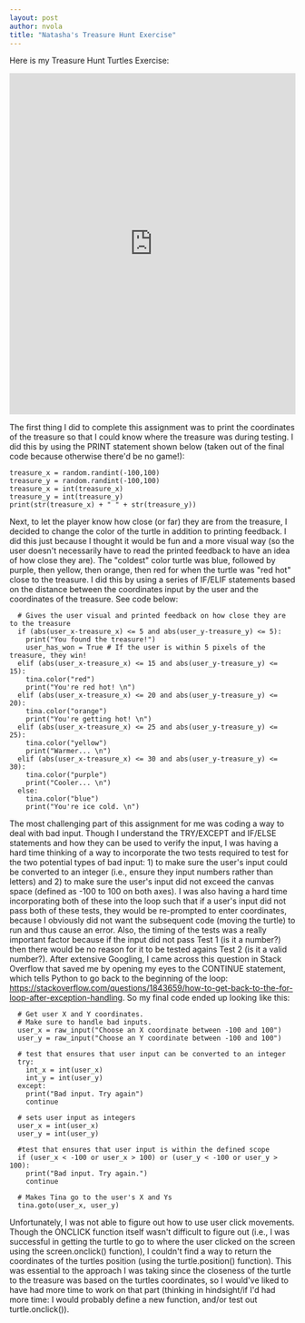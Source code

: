 ```yaml
---
layout: post
author: nvola
title: "Natasha's Treasure Hunt Exercise"
---
```

Here is my Treasure Hunt Turtles Exercise:


<iframe src="https://trinket.io/embed/python/cb703c766f" width="100%" height="600" frameborder="0" marginwidth="0" marginheight="0" allowfullscreen></iframe>



The first thing I did to complete this assignment was to print the coordinates of the treasure so that I could know where the treasure was during testing. I did this by using the PRINT statement shown below (taken out of the final code because otherwise there'd be no game!):

```
treasure_x = random.randint(-100,100)
treasure_y = random.randint(-100,100)
treasure_x = int(treasure_x)
treasure_y = int(treasure_y)
print(str(treasure_x) + " " + str(treasure_y))
```


Next, to let the player know how close (or far) they are from the treasure, I decided to change the color of the turtle in addition to printing feedback. I did this just because I thought it would be fun and a more visual way (so the user doesn't necessarily have to read the printed feedback to have an idea of how close they are). The "coldest" color turtle was blue, followed by purple, then yellow, then orange, then red for when the turtle was "red hot" close to the treasure. I did this by using a series of IF/ELIF statements based on the distance between the coordinates input by the user and the coordinates of the treasure. See code below:

```
  # Gives the user visual and printed feedback on how close they are to the treasure
  if (abs(user_x-treasure_x) <= 5 and abs(user_y-treasure_y) <= 5):
    print("You found the treasure!")
    user_has_won = True # If the user is within 5 pixels of the treasure, they win!
  elif (abs(user_x-treasure_x) <= 15 and abs(user_y-treasure_y) <= 15):
    tina.color("red")
    print("You're red hot! \n")
  elif (abs(user_x-treasure_x) <= 20 and abs(user_y-treasure_y) <= 20):
    tina.color("orange")
    print("You're getting hot! \n")
  elif (abs(user_x-treasure_x) <= 25 and abs(user_y-treasure_y) <= 25):
    tina.color("yellow")
    print("Warmer... \n")
  elif (abs(user_x-treasure_x) <= 30 and abs(user_y-treasure_y) <= 30):
    tina.color("purple")
    print("Cooler... \n")
  else:
    tina.color("blue")
    print("You're ice cold. \n")
```

The most challenging part of this assignment for me was coding a way to deal with bad input. Though I understand the TRY/EXCEPT and IF/ELSE statements and how they can be used to verify the input, I was having a hard time thinking of a way to incorporate the two tests required to test for the two potential types of bad input: 1) to make sure the user's input could be converted to an integer (i.e., ensure they input numbers rather than letters) and 2) to make sure the user's input did not exceed the canvas space (defined as -100 to 100 on both axes). I was also having a hard time incorporating both of these into the loop such that if a user's input did not pass both of these tests, they would be re-prompted to enter coordinates, because I obviously did not want the subsequent code (moving the turtle) to run and thus cause an error. Also, the timing of the tests was a really important factor because if the input did not pass Test 1 (is it a number?) then there would be no reason for it to be tested agains Test 2 (is it a valid number?). After extensive Googling, I came across this question in Stack Overflow that saved me by opening my eyes to the CONTINUE statement, which tells Python to go back to the beginning of the loop: https://stackoverflow.com/questions/1843659/how-to-get-back-to-the-for-loop-after-exception-handling. So my final code ended up looking like this: 

```
  # Get user X and Y coordinates.
  # Make sure to handle bad inputs.
  user_x = raw_input("Choose an X coordinate between -100 and 100")
  user_y = raw_input("Choose an Y coordinate between -100 and 100")
  
  # test that ensures that user input can be converted to an integer
  try:
    int_x = int(user_x)
    int_y = int(user_y)
  except:
    print("Bad input. Try again")
    continue 
  
  # sets user input as integers
  user_x = int(user_x)
  user_y = int(user_y)
  
  #test that ensures that user input is within the defined scope
  if (user_x < -100 or user_x > 100) or (user_y < -100 or user_y > 100):
    print("Bad input. Try again.")
    continue

  # Makes Tina go to the user's X and Ys
  tina.goto(user_x, user_y)
```

Unfortunately, I was not able to figure out how to use user click movements. Though the ONCLICK function itself wasn't difficult to figure out (i.e., I was successful in getting the turtle to go to where the user clicked on the screen using the screen.onclick() function), I couldn't find a way to return the coordinates of the turtles position (using the turtle.position() function). This was essential to the approach I was taking since the closeness of the turtle to the treasure was based on the turtles coordinates, so I would've liked to have had more time to work on that part (thinking in hindsight/if I'd had more time: I would probably define a new function, and/or test out turtle.onclick()).
    
